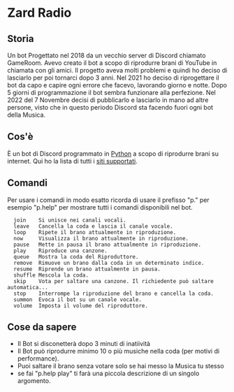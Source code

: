 # Zard Radio

## Storia
Un bot Progettato nel 2018 da un vecchio server di Discord chiamato GameRoom.
Avevo creato il bot a scopo di riprodurre brani di YouTube in chiamata con gli amici.
Il progetto aveva molti problemi e quindi ho deciso di lasciarlo per poi tornarci dopo 3 anni.
Nel 2021 ho deciso di riprogettare il bot da capo e capire ogni errore che facevo, lavorando giorno e notte.
Dopo 5 giorni di programmazione il bot sembra funzionare alla perfezione.
Nel 2022 del 7 Novembre decisi di pubblicarlo e lasciarlo in mano ad altre persone, visto che in questo periodo Discord sta facendo fuori ogni bot della Musica.

## Cos'è
È un bot di Discord programmato in [Python](https://it.wikipedia.org/wiki/Python) a scopo di riprodurre brani su internet.
Qui ho la lista di tutti i [siti supportati](https://ytdl-org.github.io/youtube-dl/supportedsites.html).

## Comandi
Per usare i comandi in modo esatto ricorda di usare il prefisso "p." per esempio "p.help" per mostrare tutti i comandi disponibili nel bot.
```
  join    Si unisce nei canali vocali.
  leave   Cancella la coda e lascia il canale vocale.
  loop    Ripete il brano attualmente in riproduzione.
  now     Visualizza il brano attualmente in riproduzione.
  pause   Mette in pausa il brano attualmente in riproduzione.
  play    Riproduce una canzone.
  queue   Mostra la coda del Riproduttore.
  remove  Rimuove un brano dalla coda in un determinato indice.
  resume  Riprende un brano attualmente in pausa.
  shuffle Mescola la coda.
  skip    Vota per saltare una canzone. Il richiedente può saltare automatica...
  stop    Interrompe la riproduzione del brano e cancella la coda.
  summon  Evoca il bot su un canale vocale.
  volume  Imposta il volume del riproduttore.
```
## Cose da sapere

- Il Bot si disconetterà dopo 3 minuti di inatiività
- Il Bot può riprodurre minimo 10 o più musiche nella coda (per motivi di performance).
- Puoi saltare il brano senza votare solo se hai messo la Musica tu stesso
- se fai "p.help play" ti farà una piccola descrizione di un singolo argomento.
